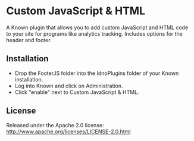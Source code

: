 Custom JavaScript & HTML
========

A Known plugin that allows you to add custom JavaScript and HTML code to your site for programs like analytics tracking. Includes options for the header and footer.  

Installation
------------

* Drop the FooterJS folder into the IdnoPlugins folder of your Known installation.
* Log into Known and click on Administration.
* Click "enable" next to Custom JavaScript & HTML.

License
-------

Released under the Apache 2.0 license: http://www.apache.org/licenses/LICENSE-2.0.html
